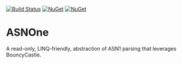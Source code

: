 [![Build Status](https://travis-ci.org/HardenedElements/ASNOne.svg?branch=master)](https://travis-ci.org/HardenedElements/ASNOne) [![NuGet](https://img.shields.io/nuget/dt/ASNOne.svg)](https://preview.nuget.org/packages/ASNOne) [![NuGet](https://img.shields.io/nuget/v/ASNOne.svg)](https://preview.nuget.org/packages/ASNOne)

# ASNOne
A read-only, LINQ-friendly, abstraction of ASN1 parsing that leverages BouncyCastle.
